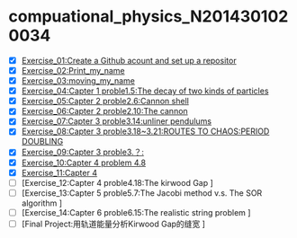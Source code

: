 # compuational_physics_N2014301020034
- [X] [Exercise_01:Create a Github acount and set up a repositor  ](https://github.com/52kylin/compuational_physics_N2014301020034/blob/Exercise_01/README.md)
- [X] [Exercise_02:Print_my_name ](https://github.com/52kylin/compuational_physics_N2014301020034/blob/master/exercise_02/exercise_02.md)
- [X] [Exercise_03:moving_my_name](https://github.com/52kylin/compuational_physics_N2014301020034/tree/master/Exercise_03)
- [X] [Exercise_04:Capter 1 proble1.5:The decay of two kinds of particles ](https://github.com/52kylin/compuational_physics_N2014301020034/blob/master/Exercise_04/Exercise_04.md)
- [X] [Exercise_05:Capter 2 proble2.6:Cannon shell ](https://github.com/52kylin/compuational_physics_N2014301020034/blob/master/exercise_05/exercise_05.md)
- [X] [Exercise_06:Capter 2 proble2.10:The cannon ](https://github.com/52kylin/compuational_physics_N2014301020034/blob/master/exercise_06/exercise_06.md)
- [X] [Exercise_07:Capter 3 proble3.14:unliner pendulums](https://github.com/52kylin/compuational_physics_N2014301020034/blob/master/exercise_07/exercise_07.md)
- [X] [Exercise_08:Capter 3 proble3.18~3.21:ROUTES TO CHAOS:PERIOD DOUBLING ](https://github.com/52kylin/compuational_physics_N2014301020034/blob/master/exercise_08/exercise_08.md)
- [X] [Exercise_09:Capter 3 proble3.？: ](https://github.com/52kylin/compuational_physics_N2014301020034/tree/master/exercise_09_new)
- [X] [Exercise_10:Capter 4 problem 4.8](https://www.zybuluo.com/52kylin/note/582215)
- [X] [Exercise_11:Capter 4 ](https://www.zybuluo.com/52kylin/note/590199)
- [ ] [Exercise_12:Capter 4 proble4.18:The kirwood Gap ]
- [ ] [Exercise_13:Capter 5 proble5.7:The Jacobi method v.s. The SOR algorithm ]
- [ ] [Exercise_14:Capter 6 proble6.15:The realistic string problem ]
- [ ] [Final Project:用轨道能量分析Kirwood Gap的缝宽 ]
